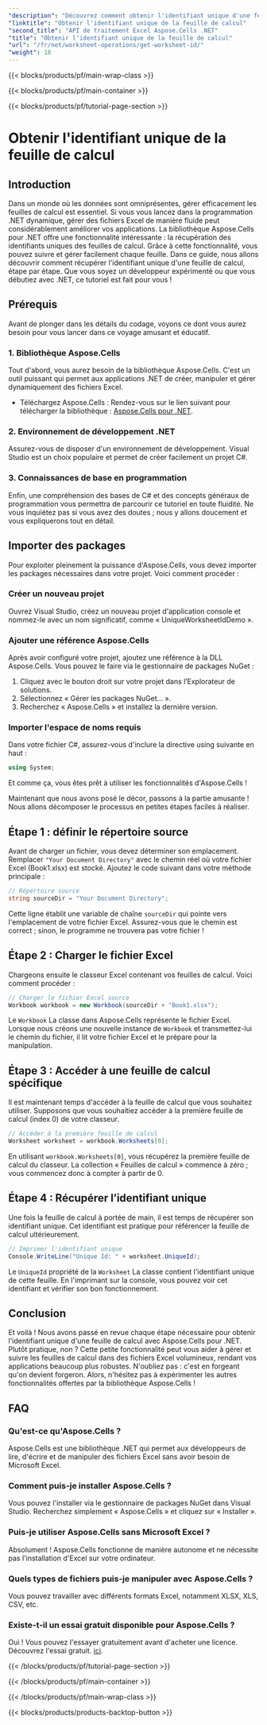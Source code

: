 ```yaml
---
"description": "Découvrez comment obtenir l'identifiant unique d'une feuille de calcul avec Aspose.Cells pour .NET grâce à ce guide étape par étape. Gérez vos feuilles de calcul plus efficacement."
"linktitle": "Obtenir l'identifiant unique de la feuille de calcul"
"second_title": "API de traitement Excel Aspose.Cells .NET"
"title": "Obtenir l'identifiant unique de la feuille de calcul"
"url": "/fr/net/worksheet-operations/get-worksheet-id/"
"weight": 18
---
```


{{< blocks/products/pf/main-wrap-class >}}

{{< blocks/products/pf/main-container >}}

{{< blocks/products/pf/tutorial-page-section >}}

# Obtenir l'identifiant unique de la feuille de calcul

## Introduction
Dans un monde où les données sont omniprésentes, gérer efficacement les feuilles de calcul est essentiel. Si vous vous lancez dans la programmation .NET dynamique, gérer des fichiers Excel de manière fluide peut considérablement améliorer vos applications. La bibliothèque Aspose.Cells pour .NET offre une fonctionnalité intéressante : la récupération des identifiants uniques des feuilles de calcul. Grâce à cette fonctionnalité, vous pouvez suivre et gérer facilement chaque feuille. Dans ce guide, nous allons découvrir comment récupérer l'identifiant unique d'une feuille de calcul, étape par étape. Que vous soyez un développeur expérimenté ou que vous débutiez avec .NET, ce tutoriel est fait pour vous !
## Prérequis
Avant de plonger dans les détails du codage, voyons ce dont vous aurez besoin pour vous lancer dans ce voyage amusant et éducatif.
### 1. Bibliothèque Aspose.Cells
Tout d'abord, vous aurez besoin de la bibliothèque Aspose.Cells. C'est un outil puissant qui permet aux applications .NET de créer, manipuler et gérer dynamiquement des fichiers Excel. 
- Téléchargez Aspose.Cells : Rendez-vous sur le lien suivant pour télécharger la bibliothèque : [Aspose.Cells pour .NET](https://releases.aspose.com/cells/net/).
### 2. Environnement de développement .NET
Assurez-vous de disposer d'un environnement de développement. Visual Studio est un choix populaire et permet de créer facilement un projet C#.
### 3. Connaissances de base en programmation
Enfin, une compréhension des bases de C# et des concepts généraux de programmation vous permettra de parcourir ce tutoriel en toute fluidité. Ne vous inquiétez pas si vous avez des doutes ; nous y allons doucement et vous expliquerons tout en détail.
## Importer des packages
Pour exploiter pleinement la puissance d'Aspose.Cells, vous devez importer les packages nécessaires dans votre projet. Voici comment procéder :
### Créer un nouveau projet
Ouvrez Visual Studio, créez un nouveau projet d'application console et nommez-le avec un nom significatif, comme « UniqueWorksheetIdDemo ».
### Ajouter une référence Aspose.Cells
Après avoir configuré votre projet, ajoutez une référence à la DLL Aspose.Cells. Vous pouvez le faire via le gestionnaire de packages NuGet :
1. Cliquez avec le bouton droit sur votre projet dans l’Explorateur de solutions.
2. Sélectionnez « Gérer les packages NuGet… ».
3. Recherchez « Aspose.Cells » et installez la dernière version.
### Importer l'espace de noms requis
Dans votre fichier C#, assurez-vous d'inclure la directive using suivante en haut :
```csharp
using System;
```
Et comme ça, vous êtes prêt à utiliser les fonctionnalités d'Aspose.Cells !

Maintenant que nous avons posé le décor, passons à la partie amusante ! Nous allons décomposer le processus en petites étapes faciles à réaliser.
## Étape 1 : définir le répertoire source
Avant de charger un fichier, vous devez déterminer son emplacement. Remplacer `"Your Document Directory"` avec le chemin réel où votre fichier Excel (Book1.xlsx) est stocké.
Ajoutez le code suivant dans votre méthode principale :
```csharp
// Répertoire source
string sourceDir = "Your Document Directory";
```
Cette ligne établit une variable de chaîne `sourceDir` qui pointe vers l'emplacement de votre fichier Excel. Assurez-vous que le chemin est correct ; sinon, le programme ne trouvera pas votre fichier !
## Étape 2 : Charger le fichier Excel
Chargeons ensuite le classeur Excel contenant vos feuilles de calcul. Voici comment procéder :
```csharp
// Charger le fichier Excel source
Workbook workbook = new Workbook(sourceDir + "Book1.xlsx");
```
Le `Workbook` La classe dans Aspose.Cells représente le fichier Excel. Lorsque nous créons une nouvelle instance de `Workbook` et transmettez-lui le chemin du fichier, il lit votre fichier Excel et le prépare pour la manipulation.
## Étape 3 : Accéder à une feuille de calcul spécifique
Il est maintenant temps d'accéder à la feuille de calcul que vous souhaitez utiliser. Supposons que vous souhaitiez accéder à la première feuille de calcul (index 0) de votre classeur.
```csharp
// Accéder à la première feuille de calcul
Worksheet worksheet = workbook.Worksheets[0];
```
En utilisant `workbook.Worksheets[0]`, vous récupérez la première feuille de calcul du classeur. La collection « Feuilles de calcul » commence à zéro ; vous commencez donc à compter à partir de 0.
## Étape 4 : Récupérer l’identifiant unique
Une fois la feuille de calcul à portée de main, il est temps de récupérer son identifiant unique. Cet identifiant est pratique pour référencer la feuille de calcul ultérieurement.
```csharp
// Imprimer l'identifiant unique
Console.WriteLine("Unique Id: " + worksheet.UniqueId);
```
Le `UniqueId` propriété de la `Worksheet` La classe contient l'identifiant unique de cette feuille. En l'imprimant sur la console, vous pouvez voir cet identifiant et vérifier son bon fonctionnement. 
## Conclusion
Et voilà ! Nous avons passé en revue chaque étape nécessaire pour obtenir l'identifiant unique d'une feuille de calcul avec Aspose.Cells pour .NET. Plutôt pratique, non ? Cette petite fonctionnalité peut vous aider à gérer et suivre les feuilles de calcul dans des fichiers Excel volumineux, rendant vos applications beaucoup plus robustes. N'oubliez pas : c'est en forgeant qu'on devient forgeron. Alors, n'hésitez pas à expérimenter les autres fonctionnalités offertes par la bibliothèque Aspose.Cells !
## FAQ
### Qu'est-ce qu'Aspose.Cells ?
Aspose.Cells est une bibliothèque .NET qui permet aux développeurs de lire, d'écrire et de manipuler des fichiers Excel sans avoir besoin de Microsoft Excel.
### Comment puis-je installer Aspose.Cells ?
Vous pouvez l'installer via le gestionnaire de packages NuGet dans Visual Studio. Recherchez simplement « Aspose.Cells » et cliquez sur « Installer ».
### Puis-je utiliser Aspose.Cells sans Microsoft Excel ?
Absolument ! Aspose.Cells fonctionne de manière autonome et ne nécessite pas l'installation d'Excel sur votre ordinateur.
### Quels types de fichiers puis-je manipuler avec Aspose.Cells ?
Vous pouvez travailler avec différents formats Excel, notamment XLSX, XLS, CSV, etc.
### Existe-t-il un essai gratuit disponible pour Aspose.Cells ?
Oui ! Vous pouvez l'essayer gratuitement avant d'acheter une licence. Découvrez l'essai gratuit. [ici](https://releases.aspose.com/).

{{< /blocks/products/pf/tutorial-page-section >}}

{{< /blocks/products/pf/main-container >}}

{{< /blocks/products/pf/main-wrap-class >}}

{{< blocks/products/products-backtop-button >}}